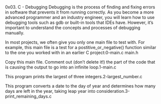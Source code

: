 0x03. C - Debugging
Debugging is the process of finding and fixing errors in software that prevents it from running correctly. As you become a more advanced programmer and an industry engineer, you will learn how to use debugging tools such as gdb or built-in tools that IDEs have. However, it’s important to understand the concepts and processes of debugging manually.

In most projects, we often give you only one main file to test with. For example, this main file is a test for a postitive_or_negative() function similar to the one you worked with in an earlier C project:0-main.c main.h

Copy this main file. Comment out (don’t delete it!) the part of the code that is causing the output to go into an infinite loop.1-main.c

This program prints the largest of three integers.2-largest_number.c

This program converts a date to the day of year and determines how many days are left in the year, taking leap year into consideration.3-print_remaining_days.c
